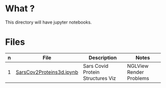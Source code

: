 # What ?

This directory will have jupyter notebooks.

# Files

n | File | Description | Notes 
|---|:--:|---|---|
1 | [SarsCov2Proteins3d.ipynb](SarsCov2Proteins3d.ipynb) | Sars Covid Protein Structures Viz | NGLView Render Problems